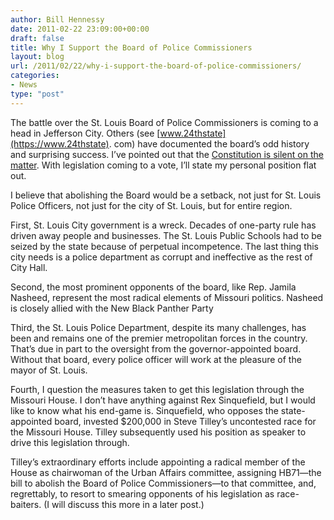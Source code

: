```yaml
---
author: Bill Hennessy
date: 2011-02-22 23:09:00+00:00
draft: false
title: Why I Support the Board of Police Commissioners
layout: blog
url: /2011/02/22/why-i-support-the-board-of-police-commissioners/
categories:
- News
type: "post"
---
```


The battle over the St. Louis Board of Police Commissioners is coming to a head in Jefferson City. Others (see [www.24thstate](https://www.24thstate). com) have documented the board’s odd history and surprising success. I’ve pointed out that the [Constitution is silent on the matter](https://hennessysview.com/political-science/whats-the-constitutional-standing-of-a-city/). With legislation coming to a vote, I’ll state my personal position flat out. 

 

I believe that abolishing the Board would be a setback, not just for St. Louis Police Officers, not just for the city of St. Louis, but for entire region.

 

First, St. Louis City government is a wreck. Decades of one-party rule has driven away people and businesses. The St. Louis Public Schools had to be seized by the state because of perpetual incompetence. The last thing this city needs is a police department as corrupt and ineffective as the rest of City Hall. 

 

Second, the most prominent opponents of the board, like Rep. Jamila Nasheed, represent the most radical elements of Missouri politics. Nasheed is closely allied with the New Black Panther Party

 

Third, the St. Louis Police Department, despite its many challenges, has been and remains one of the premier metropolitan forces in the country. That’s due in part to the oversight from the governor-appointed board. Without that board, every police officer will work at the pleasure of the mayor of St. Louis.

 

Fourth, I question the measures taken to get this legislation through the Missouri House. I don’t have anything against Rex Sinquefield, but I would like to know what his end-game is. Sinquefield, who opposes the state-appointed board, invested $200,000 in Steve Tilley’s uncontested race for the Missouri House. Tilley subsequently used his position as speaker to drive this legislation through.

 

Tilley’s extraordinary efforts include appointing a radical member of the House as chairwoman of the Urban Affairs committee, assigning HB71—the bill to abolish the Board of Police Commissioners—to that committee, and, regrettably, to resort to smearing opponents of his legislation as race-baiters. (I will discuss this more in a later post.)
